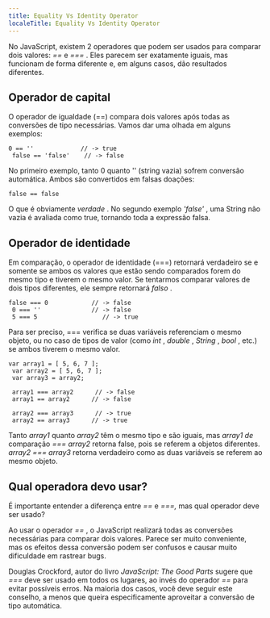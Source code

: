 ```yaml
---
title: Equality Vs Identity Operator
localeTitle: Equality Vs Identity Operator
---
```

No JavaScript, existem 2 operadores que podem ser usados ​​para comparar dois valores: _\==_ e _\===_ . Eles parecem ser exatamente iguais, mas funcionam de forma diferente e, em alguns casos, dão resultados diferentes.

## Operador de capital

O operador de igualdade (==) compara dois valores após todas as conversões de tipo necessárias. Vamos dar uma olhada em alguns exemplos:
```
0 == ''             // -> true 
 false == 'false'    // -> false 
```

No primeiro exemplo, tanto 0 quanto '' (string vazia) sofrem conversão automática. Ambos são convertidos em falsas doações:
```
false == false 
```

O que é obviamente _verdade_ . No segundo exemplo _'false'_ , uma String não vazia é avaliada como true, tornando toda a expressão falsa.

## Operador de identidade

Em comparação, o operador de identidade (===) retornará verdadeiro se e somente se ambos os valores que estão sendo comparados forem do mesmo tipo e tiverem o mesmo valor. Se tentarmos comparar valores de dois tipos diferentes, ele sempre retornará _falso_ .
```
false === 0            // -> false 
 0 === ''              // -> false 
 5 === 5                  // -> true 
```

Para ser preciso, === verifica se duas variáveis ​​referenciam o mesmo objeto, ou no caso de tipos de valor (como _int_ , _double_ , _String_ , _bool_ , etc.) se ambos tiverem o mesmo valor.
```
var array1 = [ 5, 6, 7 ]; 
 var array2 = [ 5, 6, 7 ]; 
 var array3 = array2; 
 
 array1 === array2      // -> false 
 array1 == array2      // -> false 
 
 array2 === array3      // -> true 
 array2 == array3      // -> true 
```

Tanto _array1_ quanto _array2_ têm o mesmo tipo e são iguais, mas _array1 de_ comparação _\=== array2_ retorna false, pois se referem a objetos diferentes. _array2 === array3_ retorna verdadeiro como as duas variáveis ​​se referem ao mesmo objeto.

## Qual operadora devo usar?

É importante entender a diferença entre _\==_ e _\===,_ mas qual operador deve ser usado?

Ao usar o operador _\==_ , o JavaScript realizará todas as conversões necessárias para comparar dois valores. Parece ser muito conveniente, mas os efeitos dessa conversão podem ser confusos e causar muito dificuldade em rastrear bugs.

Douglas Crockford, autor do livro _JavaScript: The Good Parts_ sugere que _\===_ deve ser usado em todos os lugares, ao invés do operador _\==_ para evitar possíveis erros. Na maioria dos casos, você deve seguir este conselho, a menos que queira especificamente aproveitar a conversão de tipo automática.